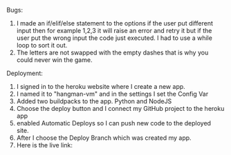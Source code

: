 Bugs:
1. I made an if/elif/else statement to the options if the user put different input then for example 1,2,3 it will raise an error and retry it but if the user put the wrong input the code just executed. I had to use a while loop to sort it out.
2. The letters are not swapped with the empty dashes that is why you could never win the game.


Deployment:
1. I signed in to the heroku website where I create a new app.
2. I named it to "hangman-vm" and in the settings I set the Config Var
3. Added two buildpacks to the app. Python and NodeJS
4. Choose the deploy button and I connect my GitHub project to the heroku app
5. enabled Automatic Deploys so I can push new code to the deployed site.
6. After I choose the Deploy Branch which was created my app.
7. Here is the live link: 